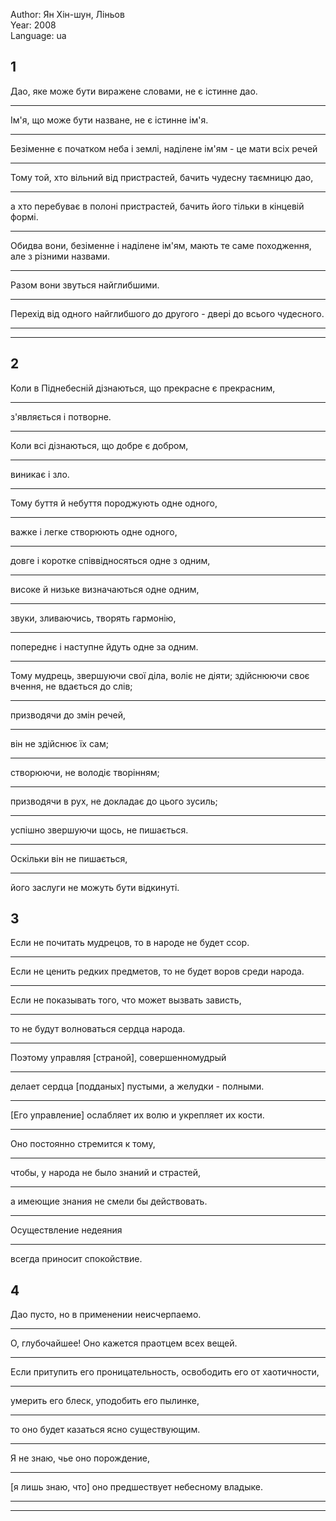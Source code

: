 Author: Ян Хін-шун, Ліньов  
Year: 2008  
Language: ua  

## 1
Дао, яке може бути виражене словами, не є істинне дао.
___
Ім'я, що може бути назване, не є істинне ім'я.
___
Безіменне є початком неба і землі, наділене ім'ям - це мати всіх речей
___
Тому той, хто вільний від пристрастей, бачить чудесну таємницю дао,
___
а хто перебуває в полоні пристрастей, бачить його тільки в кінцевій формі.
___
Обидва вони, безіменне і наділене ім'ям, мають те саме походження, але з різними назвами.
___
Разом вони звуться найглибшими.
___
Перехід від одного найглибшого до другого - двері до всього чудесного.
___

___
## 2
Коли в Піднебесній дізнаються, що прекрасне є прекрасним,
___
з'являється і потворне.
___
Коли всі дізнаються, що добре є добром,
___
виникає і зло.
___
Тому буття й небуття породжують одне одного,
___
важке і легке створюють одне одного,
___
довге і коротке співвідносяться одне з одним,
___
високе й низьке визначаються одне одним,
___
звуки, зливаючись, творять гармонію,
___
попереднє і наступне йдуть одне за одним.
___
Тому мудрець, звершуючи свої діла, воліє не діяти; здійснюючи своє вчення, не вдається до слів;
___
призводячи до змін речей,
___
він не здійснює їх сам;
___
створюючи, не володіє творінням;
___
призводячи в рух, не докладає до цього зусиль;
___
успішно звершуючи щось, не пишається.
___
Оскільки він не пишається,
___
його заслуги не можуть бути відкинуті.

## 3
Если не почитать мудрецов, то в народе не будет ссор.
___
Если не ценить редких предметов, то не будет воров среди народа.
___
Если не показывать того, что может вызвать зависть,
___
то не будут волноваться сердца народа.
___
Поэтому управляя \[страной\], совершенномудрый
___
делает сердца \[подданых\] пустыми, а желудки - полными.
___
\[Его управление\] ослабляет их волю и укрепляет их кости.
___
Оно постоянно стремится к тому,
___
чтобы, у народа не было знаний и страстей,
___
а имеющие знания не смели бы действовать.
___
Осуществление недеяния
___
всегда приносит спокойствие.

## 4
Дао пусто, но в применении неисчерпаемо.
___
О, глубочайшее! Оно кажется праотцем всех вещей.
___
Если притупить его проницательность, освободить его от хаотичности,
___
умерить его блеск, уподобить его пылинке,
___
то оно будет казаться ясно существующим.
___
Я не знаю, чье оно порождение,
___
\[я лишь знаю, что\] оно предшествует небесному владыке.
___

___
